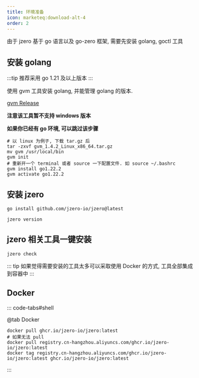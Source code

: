 ```yaml
---
title: 环境准备
icon: marketeq:download-alt-4
order: 2
---
```


由于 jzero 基于 go 语言以及 go-zero 框架, 需要先安装 golang, goctl 工具

## 安装 golang

:::tip 推荐采用 go 1.21 及以上版本
:::

使用 gvm 工具安装 golang, 并能管理 golang 的版本.

[gvm Release](https://github.com/jaronnie/gvm/releases)

**注意该工具暂不支持 windows 版本**

**如果你已经有 go 环境, 可以跳过该步骤**

```shell
# 以 linux 为例子, 下载 tar.gz 后
tar -zxvf gvm_1.4.2_Linux_x86_64.tar.gz
mv gvm /usr/local/bin
gvm init
# 重新开一个 terminal 或者 source 一下配置文件. 如 source ~/.bashrc
gvm install go1.22.2
gvm activate go1.22.2
```

## 安装 jzero

```shell
go install github.com/jzero-io/jzero@latest

jzero version
```

## jzero 相关工具一键安装

```shell
jzero check
```

::: tip  如果觉得需要安装的工具太多可以采取使用 Docker 的方式, 工具全部集成到容器中
:::

## Docker

::: code-tabs#shell

@tab Docker
```shell
docker pull ghcr.io/jzero-io/jzero:latest
# 如果无法 pull
docker pull registry.cn-hangzhou.aliyuncs.com/ghcr.io/jzero-io/jzero:latest
docker tag registry.cn-hangzhou.aliyuncs.com/ghcr.io/jzero-io/jzero:latest ghcr.io/jzero-io/jzero:latest
```
:::